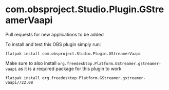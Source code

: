 # com.obsproject.Studio.Plugin.GStreamerVaapi
Pull requests for new applications to be added

To install and test this OBS plugin simply run:
```
flatpak install com.obsproject.Studio.Plugin.GStreamerVaapi
```
Make sure to also install `org.freedesktop.Platform.GStreamer.gstreamer-vaapi` as it is a required package for this plugin to work
```
flatpak install org.freedesktop.Platform.GStreamer.gstreamer-vaapi//22.08
```
